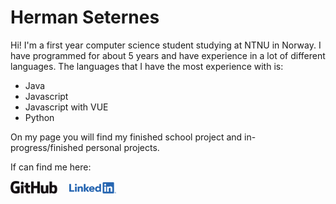 # Herman Seternes

Hi! I'm a first year computer science student studying at NTNU in Norway. I have programmed for about 5 years and have experience in a lot of different languages. The languages that I have the most experience with is:

* Java
* Javascript
* Javascript with VUE
* Python

On my page you will find my finished school project and in-progress/finished personal projects. 

If can find me here:
<p >
	<a href="https://github.com/hermahs"><img src="imgs/GitHub_Logo.png" alt="GitHub" style="width:75px;margin-right: 15px;"></a>
	<a href="https://www.linkedin.com/in/terrytangyuan"><img src="imgs/LI-Logo.png" alt="LinkedIn" style="width: 75px;"></a>
</p>